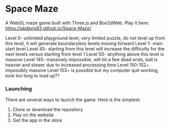 # Space Maze

A WebGL maze game built with Three.js and Box2dWeb. Play it here: https://akdavis83.github.io/Space-Maze/

Level 0- unlimited playground level, very limited puzzle, do not level up from this level, it will generate boundaryless levels moving forward
Level 1- main start level
Level 45- starting from this level will increase the difficulty for the next levels versus starting from level 1
Level 50- anything above this level is massive
Level 145- massively impossible, will hit a few dead ends, ball is heavier and slower due to increased processing time
Level 150-152~ impossibly massive
Level 153~ is possible but my computer quit working, took too long to load up??

### Launching

There are several ways to launch the game. Here is the simplest:

1. Clone or download the repository
2. Play on the website
3. Get the app in the store
